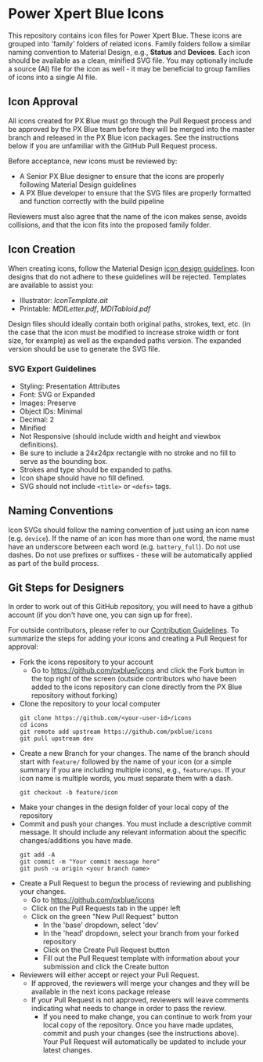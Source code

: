 # Power Xpert Blue Icons

This repository contains icon files for Power Xpert Blue. These icons are grouped into 'family' folders of related icons. Family folders follow a similar naming convention to Material Design, e.g., **Status** and **Devices**. Each icon should be available as a clean, minified SVG file. You may optionally include a source (AI) file for the icon as well - it may be beneficial to group families of icons into a single AI file.

## Icon Approval

All icons created for PX Blue must go through the Pull Request process and be approved by the PX Blue team before they will be merged into the master branch and released in the PX Blue icon packages. See the instructions below if you are unfamiliar with the GitHub Pull Request process.

Before acceptance, new icons must be reviewed by:
- A Senior PX Blue designer to ensure that the icons are properly following Material Design guidelines
- A PX Blue developer to ensure that the SVG files are properly formatted and function correctly with the build pipeline

Reviewers must also agree that the name of the icon makes sense, avoids collisions, and that the icon fits into the proposed family folder.

## Icon Creation

When creating icons, follow the Material Design [icon design guidelines](https://material.io/guidelines/style/icons.html#icons-system-icons). Icon designs that do not adhere to these guidelines will be rejected. Templates are available to assist you:
-   Illustrator: _IconTemplate.ait_
-   Printable: _MDILetter.pdf_, _MDITabloid.pdf_

Design files should ideally contain both original paths, strokes, text, etc. (in the case that the icon must be modified to increase stroke width or font size, for example) as well as the expanded paths version. The expanded version should be use to generate the SVG file.

### SVG Export Guidelines

-   Styling: Presentation Attributes
-   Font: SVG or Expanded
-   Images: Preserve
-   Object IDs: Minimal
-   Decimal: 2
-   Minified
-   Not Responsive (should include width and height and viewbox definitions).
-   Be sure to include a 24x24px rectangle with no stroke and no fill to serve as the bounding box.
-   Strokes and type should be expanded to paths.
-   Icon shape should have no fill defined.
-   SVG should not include `<title>` or `<defs>` tags.

## Naming Conventions

Icon SVGs should follow the naming convention of just using an icon name (e.g. `device`). If the name of an icon has more than one word, the name must have an underscore between each word (e.g. `battery_full`). Do not use dashes. Do not use prefixes or suffixes - these will be automatically applied as part of the build process.


## Git Steps for Designers
In order to work out of this GitHub repository, you will need to have a github account (if you don't have one, you can sign up for free).

For outside contributors, please refer to our [Contribution Guidelines](https://github.com/pxblue/.github/blob/master/CONTRIBUTING.md#get-started). To summarize the steps for adding your icons and creating a Pull Request for approval:
- Fork the icons repository to your account
    - Go to https://github.com/pxblue/icons and click the Fork button in the top right of the screen (outside contributors who have been added to the icons repository can clone directly from the PX Blue repository without forking)
- Clone the repository to your local computer
    ```
    git clone https://github.com/<your-user-id>/icons
    cd icons
    git remote add upstream https://github.com/pxblue/icons
    git pull upstream dev
    ```
-   Create a new Branch for your changes. The name of the branch should start with `feature/` followed by the name of your icon (or a simple summary if you are including multiple icons), e.g., `feature/ups`. If your icon name is multiple words, you must separate them with a dash.
    ```
    git checkout -b feature/icon
    ```
- Make your changes in the design folder of your local copy of the repository
-   Commit and push your changes. You must include a descriptive commit message. It should include any relevant information about the specific changes/additions you have made.
    ```
    git add -A
    git commit -m "Your commit message here"
    git push -u origin <your branch name>
    ```  
-   Create a Pull Request to begun the process of reviewing and publishing your changes.
    - Go to https://github.com/pxblue/icons
    - Click on the Pull Requests tab in the upper left
    - Click on the green "New Pull Request" button
        - In the 'base' dropdown, select 'dev'
        - In the 'head' dropdown, select your branch from your forked repository
        - Click on the Create Pull Request button
        - Fill out the Pull Request template with information about your submission and click the Create button
-   Reviewers will either accept or reject your Pull Request.
    -   If approved, the reviewers will merge your changes and they will be available in the next icons package release
    -   If your Pull Request is not approved, reviewers will leave comments indicating what needs to change in order to pass the review.
        - If you need to make change, you can continue to work from your local copy of the repository. Once you have made updates, commit and push your changes (see the instructions above). Your Pull Request will automatically be updated to include your latest changes.
